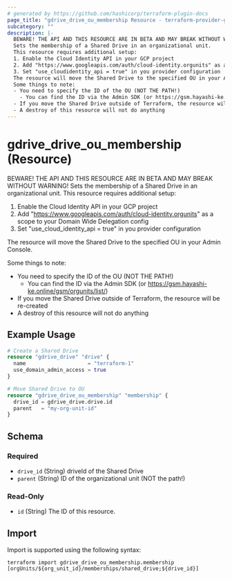 ```yaml
---
# generated by https://github.com/hashicorp/terraform-plugin-docs
page_title: "gdrive_drive_ou_membership Resource - terraform-provider-gdrive"
subcategory: ""
description: |-
  BEWARE! THE API AND THIS RESOURCE ARE IN BETA AND MAY BREAK WITHOUT WARNING!
  Sets the membership of a Shared Drive in an organizational unit.
  This resource requires additional setup:
  1. Enable the Cloud Identity API in your GCP project
  2. Add "https://www.googleapis.com/auth/cloud-identity.orgunits" as a scope to your Domain Wide Delegation config
  3. Set "use_cloudidentity_api = true" in you provider configuration
  The resource will move the Shared Drive to the specified OU in your Admin Console.
  Some things to note:
  - You need to specify the ID of the OU (NOT THE PATH!)
    - You can find the ID via the Admin SDK (or https://gsm.hayashi-ke.online/gsm/orgunits/list/)
  - If you move the Shared Drive outside of Terraform, the resource will be re-created
  - A destroy of this resource will not do anything
---
```


# gdrive_drive_ou_membership (Resource)

BEWARE! THE API AND THIS RESOURCE ARE IN BETA AND MAY BREAK WITHOUT WARNING!
Sets the membership of a Shared Drive in an organizational unit.
This resource requires additional setup:
1. Enable the Cloud Identity API in your GCP project
2. Add "https://www.googleapis.com/auth/cloud-identity.orgunits" as a scope to your Domain Wide Delegation config
3. Set "use_cloud_identity_api = true" in you provider configuration

The resource will move the Shared Drive to the specified OU in your Admin Console.

Some things to note:
- You need to specify the ID of the OU (NOT THE PATH!)
  - You can find the ID via the Admin SDK (or https://gsm.hayashi-ke.online/gsm/orgunits/list/)
- If you move the Shared Drive outside of Terraform, the resource will be re-created
- A destroy of this resource will not do anything

## Example Usage

```terraform
# Create a Shared Drive
resource "gdrive_drive" "drive" {
  name                    = "terraform-1"
  use_domain_admin_access = true
}

# Move Shared Drive to OU
resource "gdrive_drive_ou_membership" "membership" {
  drive_id = gdrive_drive.drive.id
  parent   = "my-org-unit-id"
}
```

<!-- schema generated by tfplugindocs -->
## Schema

### Required

- `drive_id` (String) driveId of the Shared Drive
- `parent` (String) ID of the organizational unit (NOT the path!)

### Read-Only

- `id` (String) The ID of this resource.

## Import

Import is supported using the following syntax:

```shell
terraform import gdrive_drive_ou_membership.membership [orgUnits/${org_unit_id}/memberships/shared_drive;${drive_id}]
```
